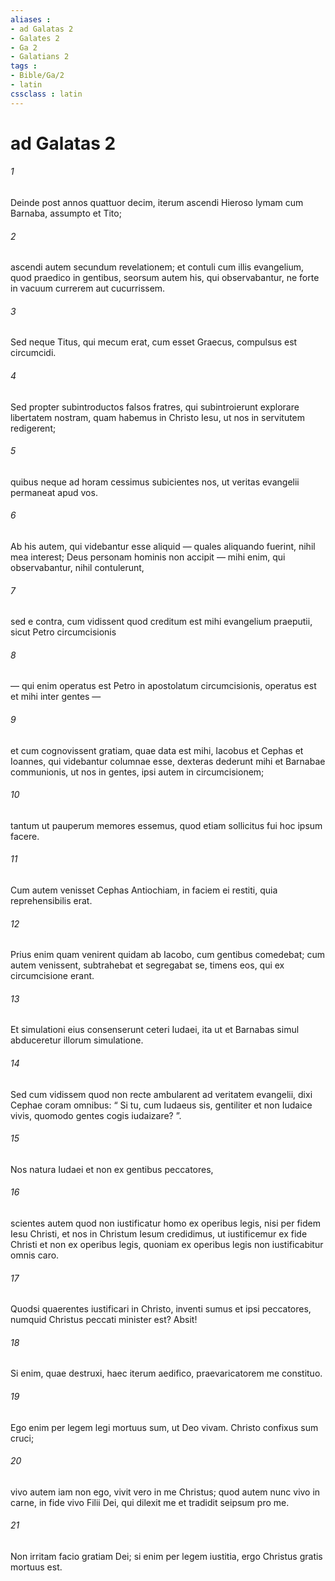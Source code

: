 ```yaml
---
aliases : 
- ad Galatas 2
- Galates 2
- Ga 2
- Galatians 2
tags : 
- Bible/Ga/2
- latin
cssclass : latin
---
```


# ad Galatas 2

###### 1
Deinde post annos quattuor decim, iterum ascendi Hieroso lymam cum Barnaba, assumpto et Tito; 
###### 2
ascendi autem secundum revelationem; et contuli cum illis evangelium, quod praedico in gentibus, seorsum autem his, qui observabantur, ne forte in vacuum currerem aut cucurrissem. 
###### 3
Sed neque Titus, qui mecum erat, cum esset Graecus, compulsus est circumcidi. 
###### 4
Sed propter subintroductos falsos fratres, qui subintroierunt explorare libertatem nostram, quam habemus in Christo Iesu, ut nos in servitutem redigerent; 
###### 5
quibus neque ad horam cessimus subicientes nos, ut veritas evangelii permaneat apud vos.
###### 6
Ab his autem, qui videbantur esse aliquid — quales aliquando fuerint, nihil mea interest; Deus personam hominis non accipit — mihi enim, qui observabantur, nihil contulerunt, 
###### 7
sed e contra, cum vidissent quod creditum est mihi evangelium praeputii, sicut Petro circumcisionis 
###### 8
— qui enim operatus est Petro in apostolatum circumcisionis, operatus est et mihi inter gentes — 
###### 9
et cum cognovissent gratiam, quae data est mihi, Iacobus et Cephas et Ioannes, qui videbantur columnae esse, dexteras dederunt mihi et Barnabae communionis, ut nos in gentes, ipsi autem in circumcisionem; 
###### 10
tantum ut pauperum memores essemus, quod etiam sollicitus fui hoc ipsum facere.
###### 11
Cum autem venisset Cephas Antiochiam, in faciem ei restiti, quia reprehensibilis erat. 
###### 12
Prius enim quam venirent quidam ab Iacobo, cum gentibus comedebat; cum autem venissent, subtrahebat et segregabat se, timens eos, qui ex circumcisione erant. 
###### 13
Et simulationi eius consenserunt ceteri Iudaei, ita ut et Barnabas simul abduceretur illorum simulatione. 
###### 14
Sed cum vidissem quod non recte ambularent ad veritatem evangelii, dixi Cephae coram omnibus: “ Si tu, cum Iudaeus sis, gentiliter et non Iudaice vivis, quomodo gentes cogis iudaizare? ”. 
###### 15
Nos natura Iudaei et non ex gentibus peccatores, 
###### 16
scientes autem quod non iustificatur homo ex operibus legis, nisi per fidem Iesu Christi, et nos in Christum Iesum credidimus, ut iustificemur ex fide Christi et non ex operibus legis, quoniam ex operibus legis non iustificabitur omnis caro.
###### 17
Quodsi quaerentes iustificari in Christo, inventi sumus et ipsi peccatores, numquid Christus peccati minister est? Absit! 
###### 18
Si enim, quae destruxi, haec iterum aedifico, praevaricatorem me constituo. 
###### 19
Ego enim per legem legi mortuus sum, ut Deo vivam. Christo confixus sum cruci; 
###### 20
vivo autem iam non ego, vivit vero in me Christus; quod autem nunc vivo in carne, in fide vivo Filii Dei, qui dilexit me et tradidit seipsum pro me. 
###### 21
Non irritam facio gratiam Dei; si enim per legem iustitia, ergo Christus gratis mortuus est.
